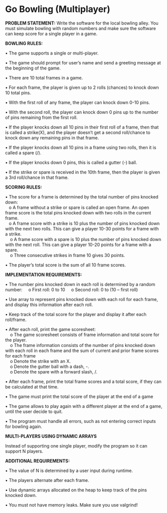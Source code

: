 # Go Bowling (Multiplayer)

**PROBLEM STATEMENT:**
Write the software for the local bowling alley. You must simulate
bowling with random numbers and make sure the software can keep score for a single player in a
game.

**BOWLING RULES:**

• The game supports a single or multi-player.

• The game should prompt for user’s name and send a greeting message at the beginning of the game.

• There are 10 total frames in a game.

• For each frame, the player is given up to 2 rolls (chances) to knock down 10 total pins.

• With the first roll of any frame, the player can knock down 0-10 pins.

• With the second roll, the player can knock down 0 pins up to the number of pins remaining from the first roll.

• If the player knocks down all 10 pins in their first roll of a frame, then that is called a strike(X), and the player doesn’t get a second roll/chance to knock down any remaining pins in that frame.

• If the player knocks down all 10 pins in a frame using two rolls, then it is called a spare (/).

• If the player knocks down 0 pins, this is called a gutter (-) ball.

• If the strike or spare is received in the 10th frame, then the player is given a 3rd roll/chance in that frame.

**SCORING RULES:**

• The score for a frame is determined by the total number of pins knocked down:    
&nbsp;&nbsp;&nbsp;o A frame without a strike or spare is called an open frame. An open frame score is the total pins knocked down with two rolls in the current frame.   
&nbsp;&nbsp;&nbsp;o A frame score with a strike is 10 plus the number of pins knocked down with the next two rolls. This can give a player 10-30 points for a frame with a strike.    
&nbsp;&nbsp;&nbsp;&nbsp;o A frame score with a spare is 10 plus the number of pins knocked down with the next roll. This can give a player 10-20 points for a frame with a spare.    
&nbsp;&nbsp;&nbsp;&nbsp;o Three consecutive strikes in frame 10 gives 30 points.    
 
• The player’s total score is the sum of all 10 frame scores.

**IMPLEMENTATION REQUIREMENTS:**

• The number pins knocked down in each roll is determined by a random number:
&nbsp;&nbsp;&nbsp;&nbsp;o First roll: 0 to 10
&nbsp;&nbsp;&nbsp;&nbsp;o Second roll: 0 to (10 – first roll)

• Use array to represent pins knocked down with each roll for each frame, and display this information after each roll.

• Keep track of the total score for the player and display it after each roll/frame.

• After each roll, print the game scoresheet:  
&nbsp;&nbsp;&nbsp;&nbsp;o The game scoresheet consists of frame information and total score for the player.  
&nbsp;&nbsp;&nbsp;&nbsp;o The frame information consists of the number of pins knocked down with each roll in each frame and the sum of current and prior frame scores for each frame  
&nbsp;&nbsp;&nbsp;&nbsp;o Denote the strike with an X.  
&nbsp;&nbsp;&nbsp;&nbsp;o Denote the gutter ball with a dash, -.  
&nbsp;&nbsp;&nbsp;&nbsp;o Denote the spare with a forward slash, /.  

• After each frame, print the total frame scores and a total score, if they can be calculated at that time.

• The game must print the total score of the player at the end of a game

• The game allows to play again with a different player at the end of a game, until the user decide to quit.

• The program must handle all errors, such as not entering correct inputs for bowling again.

**MULTI-PLAYERS USING DYNAMIC ARRAYS** 

Instead of supporting one single player, modify the program so it can support N players.

**ADDITIONAL REQUIREMENTS:**

• The value of N is determined by a user input during runtime.

• The players alternate after each frame.

• Use dynamic arrays allocated on the heap to keep track of the pins knocked down.

• You must not have memory leaks. Make sure you use valgrind! 
